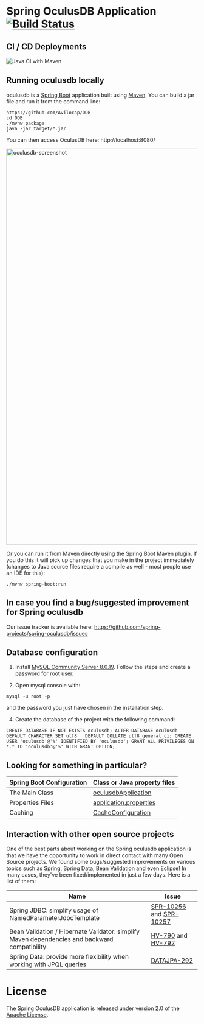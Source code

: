 # Spring OculusDB Application [![Build Status](https://travis-ci.org/spring-projects/spring-oculusdb.png?branch=master)](https://travis-ci.org/spring-projects/spring-oculusdb/)
## CI / CD Deployments
![Java CI with Maven](https://github.com/Avilocap/ODB/workflows/Java%20CI%20with%20Maven/badge.svg?branch=master&event=push)

## Running oculusdb locally
oculusdb is a [Spring Boot](https://spring.io/guides/gs/spring-boot) application built using [Maven](https://spring.io/guides/gs/maven/). You can build a jar file and run it from the command line:


```
https://github.com/Avilocap/ODB
cd ODB
./mvnw package
java -jar target/*.jar
```

You can then access OculusDB here: http://localhost:8080/

<img width="1042" alt="oculusdb-screenshot" src="https://cloud.githubusercontent.com/assets/838318/19727082/2aee6d6c-9b8e-11e6-81fe-e889a5ddfded.png">

Or you can run it from Maven directly using the Spring Boot Maven plugin. If you do this it will pick up changes that you make in the project immediately (changes to Java source files require a compile as well - most people use an IDE for this):

```
./mvnw spring-boot:run
```

## In case you find a bug/suggested improvement for Spring oculusdb
Our issue tracker is available here: https://github.com/spring-projects/spring-oculusdb/issues


## Database configuration
1. Install [MySQL Community Server 8.0.19](https://dev.mysql.com/downloads/mysql/). Follow the steps and create a password for root user.

2. Open mysql console with:

`mysql -u root -p`

 and the password you just have chosen in the installation step.

4. Create the database of the project with the following command:

`CREATE DATABASE IF NOT EXISTS oculusdb;
ALTER DATABASE oculusdb   DEFAULT CHARACTER SET utf8   DEFAULT COLLATE utf8_general_ci;
CREATE USER 'oculusdb'@'%' IDENTIFIED BY 'oculusdb';
GRANT ALL PRIVILEGES ON *.* TO 'oculusdb'@'%' WITH GRANT OPTION;`


## Looking for something in particular?

|Spring Boot Configuration | Class or Java property files  |
|--------------------------|---|
|The Main Class | [oculusdbApplication](https://github.com/spring-projects/spring-oculusdb/blob/master/src/main/java/org/springframework/samples/oculusdb/oculusdbApplication.java) |
|Properties Files | [application.properties](https://github.com/spring-projects/spring-oculusdb/blob/master/src/main/resources) |
|Caching | [CacheConfiguration](https://github.com/spring-projects/spring-oculusdb/blob/master/src/main/java/org/springframework/samples/oculusdb/system/CacheConfiguration.java) |


## Interaction with other open source projects

One of the best parts about working on the Spring oculusdb application is that we have the opportunity to work in direct contact with many Open Source projects. We found some bugs/suggested improvements on various topics such as Spring, Spring Data, Bean Validation and even Eclipse! In many cases, they've been fixed/implemented in just a few days.
Here is a list of them:

| Name | Issue |
|------|-------|
| Spring JDBC: simplify usage of NamedParameterJdbcTemplate | [SPR-10256](https://jira.springsource.org/browse/SPR-10256) and [SPR-10257](https://jira.springsource.org/browse/SPR-10257) |
| Bean Validation / Hibernate Validator: simplify Maven dependencies and backward compatibility |[HV-790](https://hibernate.atlassian.net/browse/HV-790) and [HV-792](https://hibernate.atlassian.net/browse/HV-792) |
| Spring Data: provide more flexibility when working with JPQL queries | [DATAJPA-292](https://jira.springsource.org/browse/DATAJPA-292) |


# License

The Spring OculusDB application is released under version 2.0 of the [Apache License](https://www.apache.org/licenses/LICENSE-2.0).

[spring-oculusdb]: https://github.com/spring-projects/spring-oculusdb
[spring-framework-oculusdb]: https://github.com/spring-oculusdb/spring-framework-oculusdb
[spring-oculusdb-angularjs]: https://github.com/spring-oculusdb/spring-oculusdb-angularjs 
[javaconfig branch]: https://github.com/spring-oculusdb/spring-framework-oculusdb/tree/javaconfig
[spring-oculusdb-angular]: https://github.com/spring-oculusdb/spring-oculusdb-angular
[spring-oculusdb-microservices]: https://github.com/spring-oculusdb/spring-oculusdb-microservices
[spring-oculusdb-reactjs]: https://github.com/spring-oculusdb/spring-oculusdb-reactjs
[spring-oculusdb-graphql]: https://github.com/spring-oculusdb/spring-oculusdb-graphql
[spring-oculusdb-kotlin]: https://github.com/spring-oculusdb/spring-oculusdb-kotlin
[spring-oculusdb-rest]: https://github.com/spring-oculusdb/spring-oculusdb-rest

